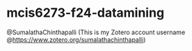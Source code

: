# mcis6273-f24-datamining
@SumalathaChinthapalli (This is my Zotero account username @https://www.zotero.org/sumalathachinthapalli)
